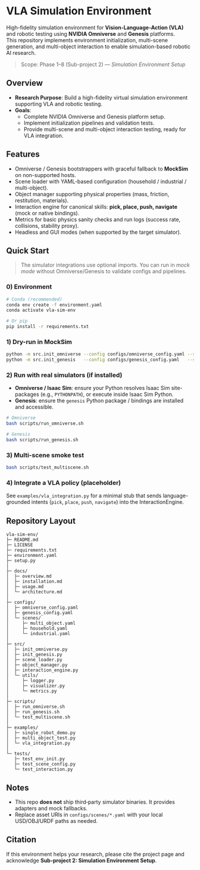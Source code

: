 # VLA Simulation Environment

High-fidelity simulation environment for **Vision-Language-Action (VLA)** and robotic testing using **NVIDIA Omniverse** and **Genesis** platforms.  
This repository implements environment initialization, multi-scene generation, and multi-object interaction to enable simulation-based robotic AI research.

> Scope: Phase 1–8 (Sub-project 2) — *Simulation Environment Setup*

## Overview
- **Research Purpose**: Build a high-fidelity virtual simulation environment supporting VLA and robotic testing.  
- **Goals**:
  - Complete NVIDIA Omniverse and Genesis platform setup.
  - Implement initialization pipelines and validation tests.
  - Provide multi-scene and multi-object interaction testing, ready for VLA integration.

## Features
- Omniverse / Genesis bootstrappers with graceful fallback to **MockSim** on non-supported hosts.
- Scene loader with YAML-based configuration (household / industrial / multi-object).
- Object manager supporting physical properties (mass, friction, restitution, materials).
- Interaction engine for canonical skills: **pick, place, push, navigate** (mock or native bindings).
- Metrics for basic physics sanity checks and run logs (success rate, collisions, stability proxy).
- Headless and GUI modes (when supported by the target simulator).

## Quick Start
> The simulator integrations use optional imports. You can run in *mock mode* without Omniverse/Genesis to validate configs and pipelines.

### 0) Environment
```bash
# Conda (recommended)
conda env create -f environment.yaml
conda activate vla-sim-env

# Or pip
pip install -r requirements.txt
```

### 1) Dry-run in MockSim
```bash
python -m src.init_omniverse --config configs/omniverse_config.yaml --scene configs/scenes/multi_object.yaml --dry-run
python -m src.init_genesis   --config configs/genesis_config.yaml   --scene configs/scenes/household.yaml   --dry-run
```

### 2) Run with real simulators (if installed)
- **Omniverse / Isaac Sim**: ensure your Python resolves Isaac Sim site-packages (e.g., `PYTHONPATH`), or execute inside Isaac Sim Python.
- **Genesis**: ensure the `genesis` Python package / bindings are installed and accessible.

```bash
# Omniverse
bash scripts/run_omniverse.sh

# Genesis
bash scripts/run_genesis.sh
```

### 3) Multi-scene smoke test
```bash
bash scripts/test_multiscene.sh
```

### 4) Integrate a VLA policy (placeholder)
See `examples/vla_integration.py` for a minimal stub that sends language-grounded intents (`pick`, `place`, `push`, `navigate`) into the InteractionEngine.

## Repository Layout
```
vla-sim-env/
├─ README.md
├─ LICENSE
├─ requirements.txt
├─ environment.yaml
├─ setup.py
│
├─ docs/
│  ├─ overview.md
│  ├─ installation.md
│  ├─ usage.md
│  └─ architecture.md
│
├─ configs/
│  ├─ omniverse_config.yaml
│  ├─ genesis_config.yaml
│  └─ scenes/
│     ├─ multi_object.yaml
│     ├─ household.yaml
│     └─ industrial.yaml
│
├─ src/
│  ├─ init_omniverse.py
│  ├─ init_genesis.py
│  ├─ scene_loader.py
│  ├─ object_manager.py
│  ├─ interaction_engine.py
│  └─ utils/
│     ├─ logger.py
│     ├─ visualizer.py
│     └─ metrics.py
│
├─ scripts/
│  ├─ run_omniverse.sh
│  ├─ run_genesis.sh
│  └─ test_multiscene.sh
│
├─ examples/
│  ├─ single_robot_demo.py
│  ├─ multi_object_test.py
│  └─ vla_integration.py
│
└─ tests/
   ├─ test_env_init.py
   ├─ test_scene_config.py
   └─ test_interaction.py
```

## Notes
- This repo **does not** ship third‑party simulator binaries. It provides adapters and mock fallbacks.
- Replace asset URIs in `configs/scenes/*.yaml` with your local USD/OBJ/URDF paths as needed.

## Citation
If this environment helps your research, please cite the project page and acknowledge **Sub-project 2: Simulation Environment Setup**.
